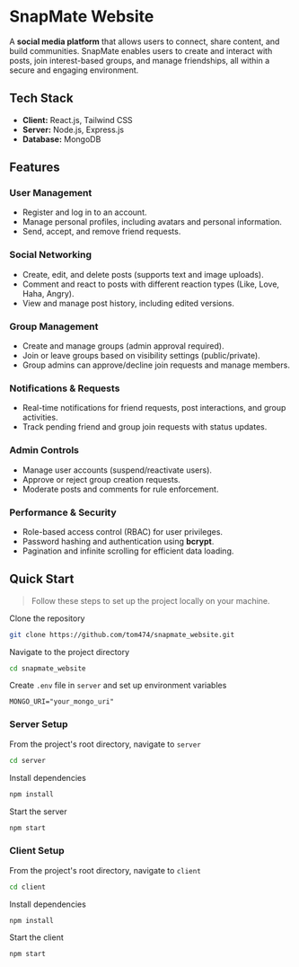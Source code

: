 # SnapMate Website  

A **social media platform** that allows users to connect, share content, and build communities. SnapMate enables users to create and interact with posts, join interest-based groups, and manage friendships, all within a secure and engaging environment.

## Tech Stack  

- **Client:** React.js, Tailwind CSS  
- **Server:** Node.js, Express.js  
- **Database:** MongoDB  

## Features  

### User Management  
- Register and log in to an account.  
- Manage personal profiles, including avatars and personal information.  
- Send, accept, and remove friend requests.  

### Social Networking  
- Create, edit, and delete posts (supports text and image uploads).  
- Comment and react to posts with different reaction types (Like, Love, Haha, Angry).  
- View and manage post history, including edited versions.  

### Group Management  
- Create and manage groups (admin approval required).  
- Join or leave groups based on visibility settings (public/private).  
- Group admins can approve/decline join requests and manage members.  

### Notifications & Requests  
- Real-time notifications for friend requests, post interactions, and group activities.  
- Track pending friend and group join requests with status updates.  

### Admin Controls  
- Manage user accounts (suspend/reactivate users).  
- Approve or reject group creation requests.  
- Moderate posts and comments for rule enforcement.  

### Performance & Security  
- Role-based access control (RBAC) for user privileges.  
- Password hashing and authentication using **bcrypt**.  
- Pagination and infinite scrolling for efficient data loading.  

## Quick Start

> Follow these steps to set up the project locally on your machine.

Clone the repository

```bash
git clone https://github.com/tom474/snapmate_website.git
```

Navigate to the project directory

```bash
cd snapmate_website
```

Create `.env` file in `server` and set up environment variables

```
MONGO_URI="your_mongo_uri"
```

### Server Setup

From the project's root directory, navigate to `server`

```bash
cd server
```

Install dependencies

```bash
npm install
```

Start the server
```bash
npm start
```

### Client Setup

From the project's root directory, navigate to `client`

```bash
cd client
```

Install dependencies

```bash
npm install
```

Start the client
```bash
npm start
```
